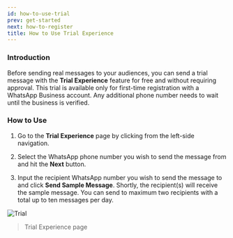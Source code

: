 ```yaml
---
id: how-to-use-trial
prev: get-started
next: how-to-register
title: How to Use Trial Experience
---
```


### Introduction

Before sending real messages to your audiences, you can send a trial message with the **Trial Experience** feature for free and without requiring approval. This trial is available only for first-time registration with a WhatsApp Business account. Any additional phone number needs to wait until the business is verified.

### How to Use

1. Go to the **Trial Experience** page by clicking from the left-side navigation.

2. Select the WhatsApp phone number you wish to send the message from and hit the **Next** button.

3. Input the recipient WhatsApp number you wish to send the message to and click **Send Sample Message**. Shortly, the recipient(s) will receive the sample message. You can send to maximum two recipients with a total up to ten messages per day.

![Trial](/assets/images/products/business-dashboard/image-trial.png)

> Trial Experience page
